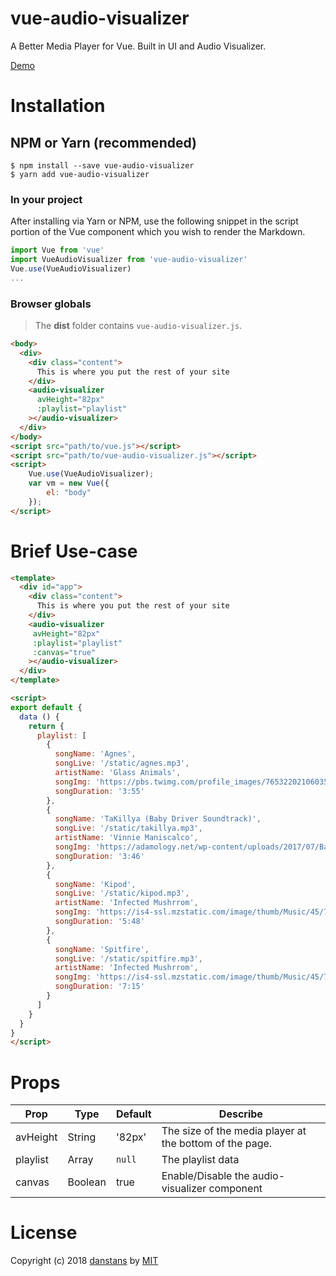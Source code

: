 # vue-audio-visualizer

A Better Media Player for Vue. Built in UI and Audio Visualizer.

<!-- # Demo -->

[Demo](http://vue-visualizer.firebaseapp.com)

# Installation


## NPM or Yarn (recommended)

```shell
$ npm install --save vue-audio-visualizer
$ yarn add vue-audio-visualizer
```

### In your project

After installing via Yarn or NPM, use the following snippet in the script portion of the Vue component which you wish to render the Markdown.

```js
import Vue from 'vue'
import VueAudioVisualizer from 'vue-audio-visualizer'
Vue.use(VueAudioVisualizer)
...
```

### Browser globals

> The **dist** folder contains `vue-audio-visualizer.js`.

```html
<body>
  <div>
    <div class="content">
      This is where you put the rest of your site
    </div>
    <audio-visualizer
      avHeight="82px"
      :playlist="playlist"
    ></audio-visualizer>
  </div>
</body>
<script src="path/to/vue.js"></script>
<script src="path/to/vue-audio-visualizer.js"></script>
<script>
    Vue.use(VueAudioVisualizer);
    var vm = new Vue({
        el: "body"
    });
</script>
```

# Brief Use-case
```html
<template>
  <div id="app">
    <div class="content">
      This is where you put the rest of your site
    </div>
    <audio-visualizer
     avHeight="82px"
     :playlist="playlist"
     :canvas="true"
    ></audio-visualizer>
  </div>
</template>

<script>
export default {
  data () {
    return {
      playlist: [
        {
          songName: 'Agnes',
          songLive: '/static/agnes.mp3',
          artistName: 'Glass Animals',
          songImg: 'https://pbs.twimg.com/profile_images/765322021060354048/0ppD4P6Y_400x400.jpg',
          songDuration: '3:55'
        },
        {
          songName: 'TaKillya (Baby Driver Soundtrack)',
          songLive: '/static/takillya.mp3',
          artistName: 'Vinnie Maniscalco',
          songImg: 'https://adamology.net/wp-content/uploads/2017/07/Baby-Driver.jpg',
          songDuration: '3:46'
        },
        {
          songName: 'Kipod',
          songLive: '/static/kipod.mp3',
          artistName: 'Infected Mushrrom',
          songImg: 'https://is4-ssl.mzstatic.com/image/thumb/Music/45/71/ff/mzi.mtqdovgf.jpg/1200x630bb.jpg',
          songDuration: '5:48'
        },
        {
          songName: 'Spitfire',
          songLive: '/static/spitfire.mp3',
          artistName: 'Infected Mushrrom',
          songImg: 'https://is4-ssl.mzstatic.com/image/thumb/Music/45/71/ff/mzi.mtqdovgf.jpg/1200x630bb.jpg',
          songDuration: '7:15'
        }
      ]
    }
  }
}
</script>
```
# Props

| Prop | Type | Default | Describe |
| ---- | ---- | ------- | ------- |
| avHeight | String | '82px' | The size of the media player at the bottom of the page. |
| playlist | Array | `null` | The playlist data |
| canvas | Boolean | true | Enable/Disable the audio-visualizer component |


# License

Copyright (c) 2018 [danstans](https://github.com/danstans) by [MIT](https://opensource.org/licenses/MIT)
